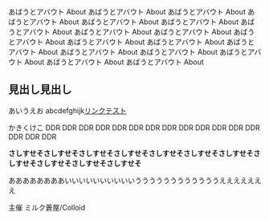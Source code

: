 あばうとアバウト About あばうとアバウト About あばうとアバウト About あばうとアバウト About あばうとアバウト About あばうとアバウト About あばうとアバウト About あばうとアバウト About あばうとアバウト About あばうとアバウト About あばうとアバウト About あばうとアバウト About あばうとアバウト About あばうとアバウト About あばうとアバウト About あばうとアバウト About あばうとアバウト About あばうとアバウト About

## 見出し見出し

あいうえお abcdefghijk[リンクテスト](https://www.google.co.jp/)

かきくけこ DDR DDR DDR DDR DDR DDR DDR DDR DDR DDR DDR DDR DDR DDR DDR DDR

**さしすせそさしすせそさしすせそさしすせそさしすせそさしすせそさしすせそさしすせそさしすせそさしすせそさしすせそ**

ああああああああいいいいいいいいいいううううううううううううえええええええ

主催 ミルク蒼屋/Colloid

